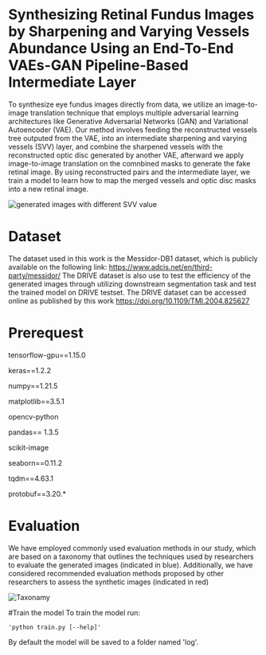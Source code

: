 # Synthesizing Retinal Fundus Images by Sharpening and Varying Vessels Abundance Using an End-To-End VAEs-GAN Pipeline-Based Intermediate Layer

To synthesize eye fundus images directly from data, we utilize an image-to-image translation technique that employs multiple adversarial learning architectures like Generative Adversarial Networks (GAN) and Variational Autoencoder (VAE). Our method involves feeding the reconstructed vessels tree outputed from the VAE, into an intermediate sharpening and varying vessels (SVV) layer, and combine the sharpened vessels with the reconstructed optic disc generated by another VAE, afterward we apply image-to-image translation on the comnbined masks to generate the fake retinal image. By using reconstructed pairs and the intermediate layer, we train a model to learn how to map the merged vessels and optic disc masks into a new retinal image.

![generated images with different SVV value](https://user-images.githubusercontent.com/68149304/227696582-22154243-e2c9-4b0b-9c71-247d81d47606.png)

# Dataset
The dataset used in this work is the Messidor-DB1 dataset, which is publicly available on the following link: https://www.adcis.net/en/third-party/messidor/ 
The DRIVE dataset is also use to test the efficiency of the generated images through utilizing downstream segmentation task and test the trained model on DRIVE testset. The DRIVE dataset can be accessed online as published by this work https://doi.org/10.1109/TMI.2004.825627

# Prerequest 
tensorflow-gpu==1.15.0

keras==1.2.2

numpy==1.21.5

matplotlib==3.5.1

opencv-python

pandas== 1.3.5

scikit-image

seaborn==0.11.2

tqdm==4.63.1

protobuf==3.20.*

# Evaluation
We have employed commonly used evaluation methods in our study, which are based on a taxonomy that outlines the techniques used by researchers to evaluate the generated images (indicated in blue). Additionally, we have considered recommended evaluation methods proposed by other researchers to assess the synthetic images (indicated in red)

![Taxonamy](https://user-images.githubusercontent.com/68149304/227701902-f8cb08c6-2b67-4236-8394-cbf319f9215a.png)

#Train the model
To train the model run:

    'python train.py [--help]'
    
By default the model will be saved to a folder named 'log'.
